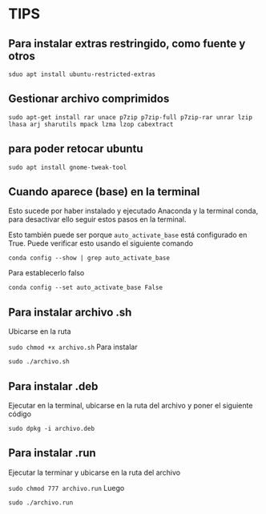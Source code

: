 # TIPS
## Para instalar extras restringido, como fuente y otros
```sduo apt install ubuntu-restricted-extras```
## Gestionar archivo comprimidos
```sudo apt-get install rar unace p7zip p7zip-full p7zip-rar unrar lzip lhasa arj sharutils mpack lzma lzop cabextract```
## para poder retocar ubuntu
```sudo apt install gnome-tweak-tool```
## Cuando aparece (base) en la terminal
Esto sucede por haber instalado y ejecutado Anaconda y la terminal conda, para desactivar ello seguir estos pasos en la terminal.

Esto también puede ser porque ```auto_activate_base``` está configurado en True. Puede verificar esto usando el siguiente comando

```conda config --show | grep auto_activate_base```

Para establecerlo falso

```conda config --set auto_activate_base False```
## Para instalar archivo .sh
Ubicarse en la ruta

```sudo chmod +x archivo.sh```
Para instalar

```sudo ./archivo.sh```
## Para instalar .deb
Ejecutar en la terminal, ubicarse en la ruta del archivo y poner el siguiente código

```sudo dpkg -i archivo.deb```
## Para instalar .run
Ejecutar la terminar y ubicarse en la ruta del archivo

```sudo chmod 777 archivo.run```
Luego

```sudo ./archivo.run```
